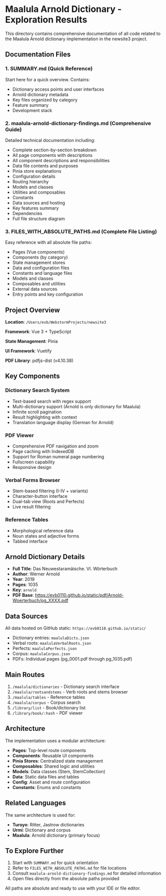 # Maalula Arnold Dictionary - Exploration Results

This directory contains comprehensive documentation of all code related to the Maalula Arnold dictionary implementation in the newsite3 project.

## Documentation Files

### 1. **SUMMARY.md** (Quick Reference)

Start here for a quick overview. Contains:

- Dictionary access points and user interfaces
- Arnold dictionary metadata
- Key files organized by category
- Feature summary
- Development stack

### 2. **maalula-arnold-dictionary-findings.md** (Comprehensive Guide)

Detailed technical documentation including:

- Complete section-by-section breakdown
- All page components with descriptions
- All component descriptions and responsibilities
- Data file contents and purposes
- Pinia store explanations
- Configuration details
- Routing hierarchy
- Models and classes
- Utilities and composables
- Constants
- Data sources and hosting
- Key features summary
- Dependencies
- Full file structure diagram

### 3. **FILES_WITH_ABSOLUTE_PATHS.md** (Complete File Listing)

Easy reference with all absolute file paths:

- Pages (Vue components)
- Components (by category)
- State management stores
- Data and configuration files
- Constants and language files
- Models and classes
- Composables and utilities
- External data sources
- Entry points and key configuration

## Project Overview

**Location**: `/Users/evb/WebstormProjects/newsite3`

**Framework**: Vue 3 + TypeScript

**State Management**: Pinia

**UI Framework**: Vuetify

**PDF Library**: pdfjs-dist (v4.10.38)

## Key Components

### Dictionary Search System

- Text-based search with regex support
- Multi-dictionary support (Arnold is only dictionary for Maalula)
- Infinite scroll pagination
- Result highlighting with context
- Translation language display (German for Arnold)

### PDF Viewer

- Comprehensive PDF navigation and zoom
- Page caching with IndexedDB
- Support for Roman numeral page numbering
- Fullscreen capability
- Responsive design

### Verbal Forms Browser

- Stem-based filtering (I-IV + variants)
- Character-button interface
- Dual-tab view (Roots and Perfects)
- Live result filtering

### Reference Tables

- Morphological reference data
- Noun states and adjective forms
- Tabbed interface

## Arnold Dictionary Details

- **Full Title**: Das Neuwestaramäische. VI. Wörterbuch
- **Author**: Werner Arnold
- **Year**: 2019
- **Pages**: 1035
- **Key**: `arnold`
- **PDF Base**: https://evb0110.github.io/static/pdf/Arnold-Woerterbuch/pg_XXXX.pdf

## Data Sources

All data hosted on GitHub static: `https://evb0110.github.io/static/`

- Dictionary entries: `maalulaDicts.json`
- Verbal roots: `maalulaVerbalRoots.json`
- Perfects: `maalulaPerfects.json`
- Corpus: `maalulaCorpus.json`
- PDFs: Individual pages (pg_0001.pdf through pg_1035.pdf)

## Main Routes

1. `/maalula/dictionaries` - Dictionary search interface
2. `/maalula/rootsandstems` - Verb roots and stems browser
3. `/maalula/tables` - Reference tables
4. `/maalula/corpus` - Corpus search
5. `/library/list` - Book/dictionary list
6. `/library/book/:hash` - PDF viewer

## Architecture

The implementation uses a modular architecture:

- **Pages**: Top-level route components
- **Components**: Reusable UI components
- **Pinia Stores**: Centralized state management
- **Composables**: Shared logic and utilities
- **Models**: Data classes (Stem, StemCollection)
- **Data**: Static data files and tables
- **Config**: Asset and route configuration
- **Constants**: Enums and constants

## Related Languages

The same architecture is used for:

- **Turoyo**: Ritter, Jastrow dictionaries
- **Urmi**: Dictionary and corpus
- **Maalula**: Arnold dictionary (primary focus)

## To Explore Further

1. Start with `SUMMARY.md` for quick orientation
2. Refer to `FILES_WITH_ABSOLUTE_PATHS.md` for file locations
3. Consult `maalula-arnold-dictionary-findings.md` for detailed information
4. Open files directly from the absolute paths provided

All paths are absolute and ready to use with your IDE or file editor.
